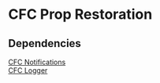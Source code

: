 # CFC Prop Restoration
## Dependencies
[CFC Notifications](https://github.com/CFC-Servers/cfc_notifications)  
[CFC Logger](https://github.com/CFC-Servers/cfc_logger)
